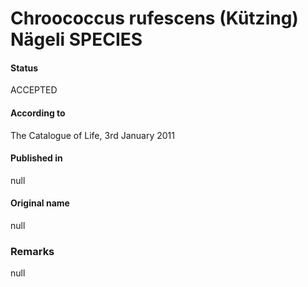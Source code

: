 # Chroococcus rufescens (Kützing) Nägeli SPECIES

#### Status
ACCEPTED

#### According to
The Catalogue of Life, 3rd January 2011

#### Published in
null

#### Original name
null

### Remarks
null